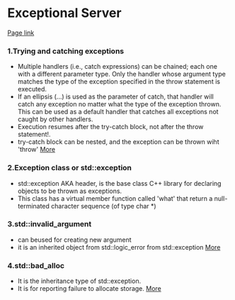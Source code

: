 # Exceptional Server

[Page link](https://www.hackerrank.com/challenges/exceptional-server/problem)

### 1.Trying and catching exceptions
- Multiple handlers (i.e., catch expressions) can be chained; each one with a different parameter type. Only the handler whose argument type matches the type of the exception specified in the throw statement is executed.
- If an ellipsis (...) is used as the parameter of catch, that handler will catch any exception no matter what the type of the exception thrown. This can be used as a default handler that catches all exceptions not caught by other handlers.
- Execution resumes after the try-catch block, not after the throw statement!.
- try-catch block can be nested, and the exception can be thrown wiht 'throw'
[More](http://www.cplusplus.com/doc/tutorial/exceptions/)

### 2.Exception class or std::exception
- std::exception AKA <exception> header, is the base class C++ library for declaring objects to be thrown as exceptions.
- This class has a virtual member function called 'what' that return a null-terminated character sequence (of type char *)

### 3.std::invalid_argument
- can beused for creating new argument
- it is an inherited object from std::logic_error from std::exception
[More](http://www.cplusplus.com/reference/stdexcept/invalid_argument/)

### 4.std::bad_alloc
- It is the inheritance type of std::exception.
- It is for reporting failure to allocate storage.
[More](http://en.cppreference.com/w/cpp/memory/new/bad_alloc)